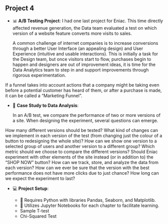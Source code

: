 ## Project 4

- 📊 **A/B Testing Project**: I had one last project for Eniac. This time directly affected revenue generation, the Data team evaluated a test on which version of a website feature converts more visits to sales.

  A common challenge of internet companies is to increase conversions through a better User Interface (an appealing design) and User Experience (intuitive and usable interactions). This is initially a task for the Design team, but once visitors start to flow, purchases begin to happen and designers are out of improvement ideas, it is time for the Data Analytics team to step in and support improvements through rigorous experimentation.

If a funnel takes into account actions that a company might be taking even before a potential customer has heard of them, or after a purchase is made, it can be called a “Marketing Funnel”.

- 📑 **Case Study to Data Analysis**:
    
    In an A/B test, we compare the performance of two or more versions of a site. When designing the experiment, several questions can emerge.

How many different versions should be tested?
What kind of changes can we implement in each version of the test (from changing just the colour of a button to redesigning the whole site)?
How can we show one version to a selected group of users and another version to a different group?
Which metric should we choose to compare the different versions?
Should Eniac experiment with other elements of the site instead (or in addition to) the “SHOP NOW” button?
How can we track, store, and analyze the data from each version?
How can we ever be sure that the version with the best performance does not have more clicks due to just chance?
How long can we expect the experiment to last?


- 💻 **Project Setup**:
    
    - 🐍 Requires Python with libraries Pandas, Seaborn, and Matplotlib.
    - 📓 Utilizes Jupyter Notebooks for each chapter to facilitate learning.
    - Sample T-test
    - Chi-Squared Test
